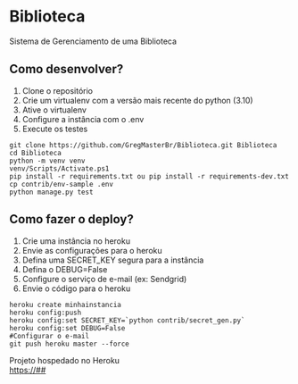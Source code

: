 # Biblioteca 

Sistema de Gerenciamento de uma Biblioteca

## Como desenvolver?
1. Clone o repositório
2. Crie um virtualenv com a versão mais recente do python (3.10)
3. Ative o virtualenv
4. Configure a instância com o .env
5. Execute os testes

```console
git clone https://github.com/GregMasterBr/Biblioteca.git Biblioteca
cd Biblioteca
python -m venv venv
venv/Scripts/Activate.ps1
pip install -r requirements.txt ou pip install -r requirements-dev.txt
cp contrib/env-sample .env
python manage.py test
```

## Como fazer o deploy?
1. Crie uma instância no heroku
2. Envie as configurações para o heroku
3. Defina uma SECRET_KEY segura para a instância
4. Defina o DEBUG=False
5. Configure o serviço de e-mail (ex: Sendgrid)
6. Envie o código para o heroku


```console
heroku create minhainstancia
heroku config:push
heroku config:set SECRET_KEY=`python contrib/secret_gen.py`
heroku config:set DEBUG=False
#Configurar o e-mail
git push heroku master --force

```

Projeto hospedado no Heroku  
<https://##>
